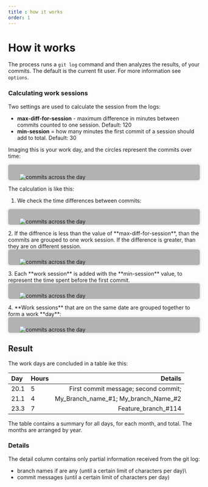 ```yaml
---
title : how it works
order: 1
--- 
```


# How it works

The process runs a `git log` command and then analyzes the results, of your commits. The default is the current fit user. For more information see `options`.

### Calculating work sessions

Two settings are used to calculate the session from the logs:

- **max-diff-for-session** - maximum difference in minutes between commits counted to one session. Default: 120
- **min-session** = how many minutes the first commit of a session should add to total. Default: 30

Imaging this is your work day, and the circles represent the commits over time:

<div markdown=1 style="border-radius: 5px; box-shadow: 0px 0px 5px 2px #c8c4c469; padding: 10px 30px 0px 30px; background-color: #b2b2b2">

![commits across the day](/assets/img/commit-diagram-1.svg)
</div>

The calculation is like this:

1. We check the time differences between commits:
  <div markdown=1 style="border-radius: 5px; box-shadow: 0px 0px 5px 2px #c8c4c469; padding: 10px 30px 0px 30px; background-color: #b2b2b2">
  
  ![commits across the day](/assets/img/commit-diagram-2.svg)
  </div>
2. If the diffrence is less than the value of **max-diff-for-session**, than the commits are grouped to one work session. If the difference is greater, than they are on different session.
<div markdown=1 style="border-radius: 5px; box-shadow: 0px 0px 5px 2px #c8c4c469; padding: 10px 30px 0px 30px; background-color: #b2b2b2">

![commits across the day](/assets/img/commit-diagram-3.svg)
</div>
3.  Each **work session** is added with the **min-session** value, to represent the time spent before the first commit.  
<div markdown=1 style="border-radius: 5px; box-shadow: 0px 0px 5px 2px #c8c4c469; padding: 10px 30px 0px 30px; background-color: #b2b2b2">

![commits across the day](/assets/img/commit-diagram-4.svg)
</div>
4. **Work sessions** that are on the same date are grouped together to form a work **day**:
<div markdown=1 style="border-radius: 5px; box-shadow: 0px 0px 5px 2px #c8c4c469; padding: 10px 30px 0px 30px; background-color: #b2b2b2">

![commits across the day](/assets/img/commit-diagram-5.svg)
</div>

## Result

The work days are concluded in a table ike this:

| Day  | Hours |                              Details |
|:-----|:------|-------------------------------------:|
| 20.1 | 5     | First commit message; second commit; |
| 21.1 | 4     | My_Branch_name_#1; My_branch_Name_#2 |
| 23.3 | 7     |                  Feature_branch_#114 |

The table contains a summary for all days, for each month, and total. The months are arranged by year.

### Details

The detail column contains only partial information received from the git log:
 
- branch names if are any (until a certain limit of characters per day)\
- commit messages (until a certain limit of characters per day)





